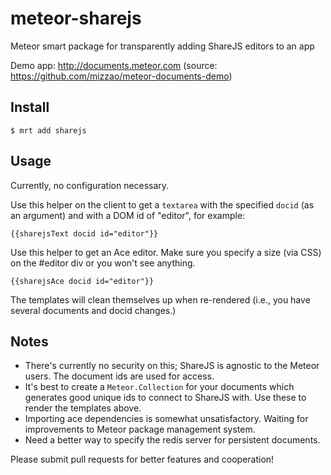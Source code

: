 meteor-sharejs
==============

Meteor smart package for transparently adding ShareJS editors to an app

Demo app: http://documents.meteor.com (source: https://github.com/mizzao/meteor-documents-demo)

## Install

```
$ mrt add sharejs
```

## Usage

Currently, no configuration necessary.

Use this helper on the client to get a `textarea` with the specified `docid` (as an argument) and with a DOM id of "editor", for example:

```
{{sharejsText docid id="editor"}}
```

Use this helper to get an Ace editor. Make sure you specify a size (via CSS) on the #editor div or you won't see anything.
```
{{sharejsAce docid id="editor"}}
```

The templates will clean themselves up when re-rendered (i.e., you have several documents and docid changes.)

## Notes

- There's currently no security on this; ShareJS is agnostic to the Meteor users. The document ids are used for access.
- It's best to create a `Meteor.Collection` for your documents which generates good unique ids to connect to ShareJS with. Use these to render the templates above.
- Importing ace dependencies is somewhat unsatisfactory. Waiting for improvements to Meteor package management system.
- Need a better way to specify the redis server for persistent documents.

Please submit pull requests for better features and cooperation!
